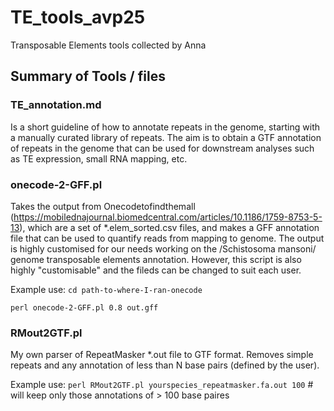 # TE_tools_avp25
Transposable Elements tools collected by Anna 

## Summary of Tools / files

### TE_annotation.md
Is a short guideline of how to annotate repeats in the genome, starting with a manually curated library of repeats. The aim is to obtain a GTF annotation of repeats in the genome that can be used for downstream analyses such as TE expression, small RNA mapping, etc. 

### onecode-2-GFF.pl
Takes the output from Onecodetofindthemall (https://mobilednajournal.biomedcentral.com/articles/10.1186/1759-8753-5-13), which are a set of *.elem_sorted.csv files, and makes a GFF annotation file that can be used to quantify reads from mapping to genome. The output is highly customised for our needs working on the /Schistosoma mansoni/ genome transposable elements annotation. However, this script is also highly "customisable" and the fileds can be changed to suit each user. 

Example use:
`cd path-to-where-I-ran-onecode`

`perl onecode-2-GFF.pl 0.8 out.gff`

### RMout2GTF.pl
My own parser of RepeatMasker *.out file to GTF format. Removes simple repeats and any annotation of less than N base pairs (defined by the user). 

Example use:
`perl RMout2GTF.pl yourspecies_repeatmasker.fa.out 100` # will keep only those annotations of > 100 base paires

